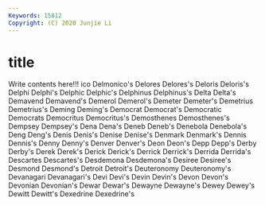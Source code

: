 ```yaml
---
Keywords: 15812
Copyright: (C) 2020 Junjie Li
---
```


# title

Write contents here!!!
ico 
Delmonico's 
Delores 
Delores's 
Deloris
Deloris's 
Delphi 
Delphi's 
Delphic 
Delphic's 
Delphinus 
Delphinus's 
Delta 
Delta's 
Demavend
Demavend's 
Demerol 
Demerol's 
Demeter 
Demeter's 
Demetrius 
Demetrius's 
Deming 
Deming's 
Democrat
Democrat's 
Democratic 
Democrats 
Democritus 
Democritus's 
Demosthenes 
Demosthenes's 
Dempsey 
Dempsey's 
Dena
Dena's 
Deneb 
Deneb's 
Denebola 
Denebola's 
Deng 
Deng's 
Denis 
Denis's 
Denise
Denise's 
Denmark 
Denmark's 
Dennis 
Dennis's 
Denny 
Denny's 
Denver 
Denver's 
Deon
Deon's 
Depp 
Depp's 
Derby 
Derby's 
Derek 
Derek's 
Derick 
Derick's 
Derrick
Derrick's 
Derrida 
Derrida's 
Descartes 
Descartes's 
Desdemona 
Desdemona's 
Desiree 
Desiree's 
Desmond
Desmond's 
Detroit 
Detroit's 
Deuteronomy 
Deuteronomy's 
Devanagari 
Devanagari's 
Devi 
Devi's 
Devin
Devin's 
Devon 
Devon's 
Devonian 
Devonian's 
Dewar 
Dewar's 
Dewayne 
Dewayne's 
Dewey
Dewey's 
Dewitt 
Dewitt's 
Dexedrine 
Dexedrine's 

